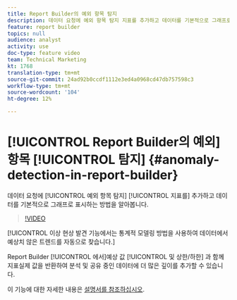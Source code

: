 ```yaml
---
title: Report Builder의 예외 항목 탐지
description: 데이터 요청에 예외 항목 탐지 지표를 추가하고 데이터를 기본적으로 그래프로 표시하는 방법을 알아봅니다.
feature: report builder
topics: null
audience: analyst
activity: use
doc-type: feature video
team: Technical Marketing
kt: 1768
translation-type: tm+mt
source-git-commit: 24ad92b0ccdf1112e3ed4a0968cd47db757598c3
workflow-type: tm+mt
source-wordcount: '104'
ht-degree: 12%

---
```



# [!UICONTROL Report Builder의 예외] 항목 [!UICONTROL 탐지] {#anomaly-detection-in-report-builder}

데이터 요청에 [!UICONTROL 예외 항목 탐지] [!UICONTROL 지표를] 추가하고 데이터를 기본적으로 그래프로 표시하는 방법을 알아봅니다.

>[!VIDEO](https://video.tv.adobe.com/v/23543/?quality=12)

[!UICONTROL 이상 현상 발견 기능에서는 통계적 모델링 방법을 사용하여 데이터에서 예상치 않은 트렌드를 자동으로 찾습니다.]

Report Builder [!UICONTROL 에서]예상 값 [!UICONTROL 및 상한/하한] 과 함께 지표실제 값을 반환하여 분석 및 공유 중인 데이터에 더 많은 깊이를 추가할 수 있습니다.

이 기능에 대한 자세한 내용은 [설명서를 참조하십시오](https://marketing.adobe.com/resources/help/en_US/arb/anomaly_detection.html).
